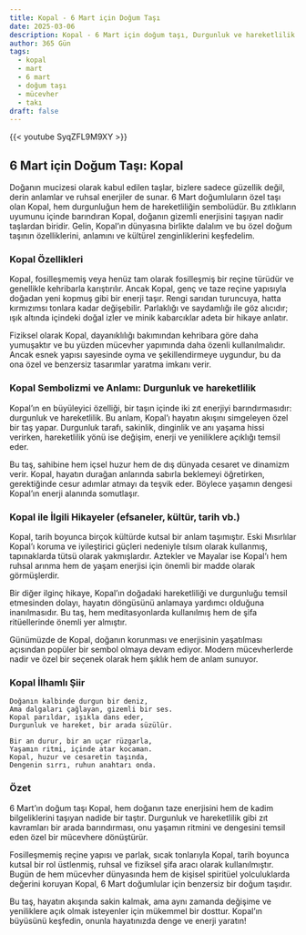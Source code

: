 ```yaml
---
title: Kopal - 6 Mart için Doğum Taşı
date: 2025-03-06
description: Kopal - 6 Mart için doğum taşı, Durgunluk ve hareketlilik sembolü. Bu özel taşın derin anlamını öğrenin.
author: 365 Gün
tags:
  - kopal
  - mart
  - 6 mart
  - doğum taşı
  - mücevher
  - takı
draft: false
---
```


{{< youtube SyqZFL9M9XY >}}

## 6 Mart için Doğum Taşı: Kopal

Doğanın mucizesi olarak kabul edilen taşlar, bizlere sadece güzellik değil, derin anlamlar ve ruhsal enerjiler de sunar. 6 Mart doğumluların özel taşı olan Kopal, hem durgunluğun hem de hareketliliğin sembolüdür. Bu zıtlıkların uyumunu içinde barındıran Kopal, doğanın gizemli enerjisini taşıyan nadir taşlardan biridir. Gelin, Kopal’ın dünyasına birlikte dalalım ve bu özel doğum taşının özelliklerini, anlamını ve kültürel zenginliklerini keşfedelim.

### Kopal Özellikleri

Kopal, fosilleşmemiş veya henüz tam olarak fosilleşmiş bir reçine türüdür ve genellikle kehribarla karıştırılır. Ancak Kopal, genç ve taze reçine yapısıyla doğadan yeni kopmuş gibi bir enerji taşır. Rengi sarıdan turuncuya, hatta kırmızımsı tonlara kadar değişebilir. Parlaklığı ve saydamlığı ile göz alıcıdır; ışık altında içindeki doğal izler ve minik kabarcıklar adeta bir hikaye anlatır.

Fiziksel olarak Kopal, dayanıklılığı bakımından kehribara göre daha yumuşaktır ve bu yüzden mücevher yapımında daha özenli kullanılmalıdır. Ancak esnek yapısı sayesinde oyma ve şekillendirmeye uygundur, bu da ona özel ve benzersiz tasarımlar yaratma imkanı verir.

### Kopal Sembolizmi ve Anlamı: Durgunluk ve hareketlilik

Kopal’ın en büyüleyici özelliği, bir taşın içinde iki zıt enerjiyi barındırmasıdır: durgunluk ve hareketlilik. Bu anlam, Kopal’ı hayatın akışını simgeleyen özel bir taş yapar. Durgunluk tarafı, sakinlik, dinginlik ve anı yaşama hissi verirken, hareketlilik yönü ise değişim, enerji ve yeniliklere açıklığı temsil eder.

Bu taş, sahibine hem içsel huzur hem de dış dünyada cesaret ve dinamizm verir. Kopal, hayatın durağan anlarında sabırla beklemeyi öğretirken, gerektiğinde cesur adımlar atmayı da teşvik eder. Böylece yaşamın dengesi Kopal’ın enerji alanında somutlaşır.

### Kopal ile İlgili Hikayeler (efsaneler, kültür, tarih vb.)

Kopal, tarih boyunca birçok kültürde kutsal bir anlam taşımıştır. Eski Mısırlılar Kopal’ı koruma ve iyileştirici güçleri nedeniyle tılsım olarak kullanmış, tapınaklarda tütsü olarak yakmışlardır. Aztekler ve Mayalar ise Kopal’ı hem ruhsal arınma hem de yaşam enerjisi için önemli bir madde olarak görmüşlerdir.

Bir diğer ilginç hikaye, Kopal’ın doğadaki hareketliliği ve durgunluğu temsil etmesinden dolayı, hayatın döngüsünü anlamaya yardımcı olduğuna inanılmasıdır. Bu taş, hem meditasyonlarda kullanılmış hem de şifa ritüellerinde önemli yer almıştır.

Günümüzde de Kopal, doğanın korunması ve enerjisinin yaşatılması açısından popüler bir sembol olmaya devam ediyor. Modern mücevherlerde nadir ve özel bir seçenek olarak hem şıklık hem de anlam sunuyor.

### Kopal İlhamlı Şiir

```
Doğanın kalbinde durgun bir deniz,
Ama dalgaları çağlayan, gizemli bir ses.
Kopal parıldar, ışıkla dans eder,
Durgunluk ve hareket, bir arada süzülür.

Bir an durur, bir an uçar rüzgarla,
Yaşamın ritmi, içinde atar kocaman.
Kopal, huzur ve cesaretin taşında,
Dengenin sırrı, ruhun anahtarı onda.
```

### Özet

6 Mart’ın doğum taşı Kopal, hem doğanın taze enerjisini hem de kadim bilgeliklerini taşıyan nadide bir taştır. Durgunluk ve hareketlilik gibi zıt kavramları bir arada barındırması, onu yaşamın ritmini ve dengesini temsil eden özel bir mücevhere dönüştürür.

Fosilleşmemiş reçine yapısı ve parlak, sıcak tonlarıyla Kopal, tarih boyunca kutsal bir rol üstlenmiş, ruhsal ve fiziksel şifa aracı olarak kullanılmıştır. Bugün de hem mücevher dünyasında hem de kişisel spiritüel yolculuklarda değerini koruyan Kopal, 6 Mart doğumlular için benzersiz bir doğum taşıdır.

Bu taş, hayatın akışında sakin kalmak, ama aynı zamanda değişime ve yeniliklere açık olmak isteyenler için mükemmel bir dosttur. Kopal’ın büyüsünü keşfedin, onunla hayatınızda denge ve enerji yaratın!